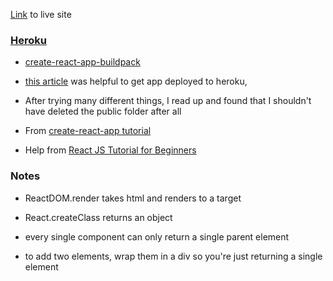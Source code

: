 [Link](https://fillintheblankreact.herokuapp.com/) to live site

### [Heroku](heroku.com)

* [create-react-app-buildpack](https://github.com/mars/create-react-app-buildpack)

* [this article](https://gist.github.com/mars/5e01bb2a074594b44870cb087f54fe2f) was helpful to get app deployed to heroku,

* After trying many different things, I read up and found that I shouldn't have deleted the public folder after all 

* From [create-react-app tutorial](https://github.com/facebookincubator/create-react-app)
* Help from [React JS Tutorial for Beginners](https://www.youtube.com/watch?v=4ZAEBxGipoA)

### Notes

* ReactDOM.render takes html and renders to a target
* React.createClass returns an object
* every single component can only return a single parent element

* to add two elements, wrap them in a div so you're just returning a single element

